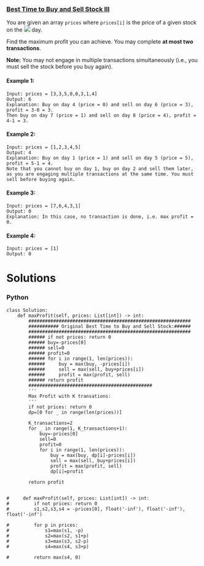 ### [Best Time to Buy and Sell Stock III](https://leetcode.com/problems/best-time-to-buy-and-sell-stock-iii/) <br>

You are given an array `prices` where `prices[i]` is the price of a given stock on the <img src="https://render.githubusercontent.com/render/math?math=i^{th}"> day.

Find the maximum profit you can achieve. You may complete **at most two transactions**.

**Note:** You may not engage in multiple transactions simultaneously (i.e., you must sell the stock before you buy again).



#### Example 1:

```
Input: prices = [3,3,5,0,0,3,1,4]
Output: 6
Explanation: Buy on day 4 (price = 0) and sell on day 6 (price = 3), profit = 3-0 = 3.
Then buy on day 7 (price = 1) and sell on day 8 (price = 4), profit = 4-1 = 3.

```

#### Example 2:

```
Input: prices = [1,2,3,4,5]
Output: 4
Explanation: Buy on day 1 (price = 1) and sell on day 5 (price = 5), profit = 5-1 = 4.
Note that you cannot buy on day 1, buy on day 2 and sell them later, as you are engaging multiple transactions at the same time. You must sell before buying again.

```


#### Example 3:

```
Input: prices = [7,6,4,3,1]
Output: 0
Explanation: In this case, no transaction is done, i.e. max profit = 0.

```

#### Example 4:

```
Input: prices = [1]
Output: 0

```


# Solutions

### Python
```
class Solution:
    def maxProfit(self, prices: List[int]) -> int:
        ###########################################################
        ########### Original Best Time to Buy and Sell Stock:######
        ###########################################################
        ###### if not prices: return 0
        ###### buy=-prices[0]
        ###### sell=0
        ###### profit=0
        ###### for i in range(1, len(prices)):
        ######     buy = max(buy, -prices[i])
        ######     sell = max(sell, buy+prices[i])
        ######     profit = max(profit, sell)
        ###### return profit
        #############################################
        '''
        Max Profit with K transations:
        '''
        if not prices: return 0
        dp=[0 for _ in range(len(prices))]
        
        K_transactions=2
        for _ in range(1, K_transactions+1):
            buy=-prices[0]
            sell=0
            profit=0
            for i in range(1, len(prices)):
                buy = max(buy, dp[i]-prices[i])
                sell = max(sell, buy+prices[i])
                profit = max(profit, sell)
                dp[i]=profit
                
        return profit
    
    
#     def maxProfit(self, prices: List[int]) -> int:
#         if not prices: return 0
#         s1,s2,s3,s4 = -prices[0], float('-inf'), float('-inf'), float('-inf')
        
#         for p in prices:
#             s1=max(s1, -p)
#             s2=max(s2, s1+p)
#             s3=max(s3, s2-p)
#             s4=max(s4, s3+p)
            
#         return max(s4, 0)

```
